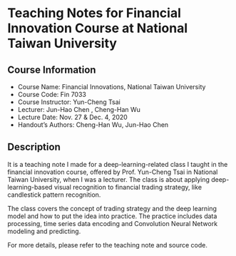 # Teaching Notes for Financial Innovation Course at National Taiwan University
## Course Information
- Course Name: Financial Innovations, National Taiwan University
- Course Code: Fin 7033
- Course Instructor: Yun-Cheng Tsai
- Lecturer: Jun-Hao Chen , Cheng-Han Wu
- Lecture Date: Nov. 27 & Dec. 4, 2020
- Handout’s Authors: Cheng-Han Wu, Jun-Hao Chen
## Description
It is a teaching note I made for a deep-learning-related class I taught in the financial innovation course, offered by Prof. Yun-Cheng Tsai in National Taiwan University, when I was a lecturer. The class is about applying deep-learning-based visual recognition to financial trading strategy, like candlestick pattern recognition. 

The class covers the concept of trading strategy and the deep learning model and how to put the idea into practice. The practice includes data processing, time series data encoding and Convolution Neural Network modeling and predicting.

For more details, please refer to the teaching note and source code.

